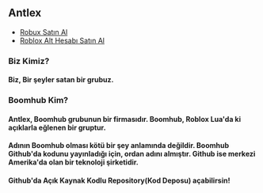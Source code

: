 ## Antlex
- [Robux Satın Al](https://boomhubworks.github.io/antlex/robux)
- [Roblox Alt Hesabı Satın Al](https://boomhubworks.github.io/antlex/robloxalt)
### Biz Kimiz?
#### Biz, Bir şeyler satan bir grubuz.
### Boomhub Kim?
#### Antlex, Boomhub grubunun bir firmasıdır. Boomhub, Roblox Lua'da ki açıklarla eğlenen bir gruptur.
#### Adının Boomhub olması kötü bir şey anlamında değildir. Boomhub Github'da kodunu yayınladığı için, ordan adını almıştır. Github ise merkezi Amerika'da olan bir teknoloji şirketidir.
#### Github'da Açık Kaynak Kodlu Repository(Kod Deposu) açabilirsin!

